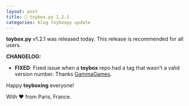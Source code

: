 ```yaml
---
layout: post
title: 🧸 toybox.py 1.2.1
categories: blog toyboxpy update
---
```


**toybox.py** v1.2.1 was released today. This release is recommended for all users.

**CHANGELOG:**
- **FIXED**: Fixed issue when a **toybox** repo had a tag that wasn’t a valid version number. Thanks [GammaGames](https://mastodon.gamedev.place/@GammaGames).

Happy **toyboxing** everyone!

With ❤️ from Paris, France.
